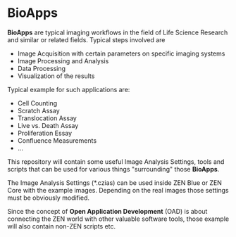 # BioApps

**BioApps** are typical imaging workflows in the field of Life Science Research and similar or related fields. Typical steps involved are

* Image Acquisition with certain parameters on specific imaging systems
* Image Processing and Analysis
* Data Processing
* Visualization of the results

Typical example for such applications are:

* Cell Counting
* Scratch Assay
* Translocation Assay
* Live vs. Death Assay
* Proliferation Essay
* Confluence Measurements
* ...

This repository will contain some useful Image Analysis Settings, tools and scripts that can be used for various things "surrounding" those **BioApps**.

The Image Analysis Settings (*.czias) can be used inside ZEN Blue or ZEN Core with the example images. Depending on the real images those settings must be obviously modified.

Since the concept of **Open Application Development** (OAD) is about connecting the ZEN world with other valuable software tools, those example will also contain non-ZEN scripts etc.


